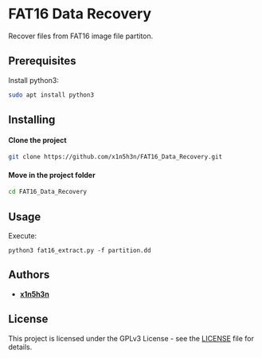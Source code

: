 # FAT16 Data Recovery
Recover files from FAT16 image file partiton.

## Prerequisites
Install python3:
```bash
sudo apt install python3
```

## Installing

#### Clone the project
```bash
git clone https://github.com/x1n5h3n/FAT16_Data_Recovery.git
```

#### Move in the project folder
```bash
cd FAT16_Data_Recovery
```

## Usage
Execute:
```
python3 fat16_extract.py -f partition.dd
```

## Authors
* **[x1n5h3n](https://github.com/x1n5h3n)**

## License
This project is licensed under the GPLv3 License - see the [LICENSE](LICENSE) file for details.
